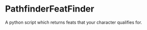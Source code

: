 PathfinderFeatFinder
====================

A python script which returns feats that your character qualifies for.
